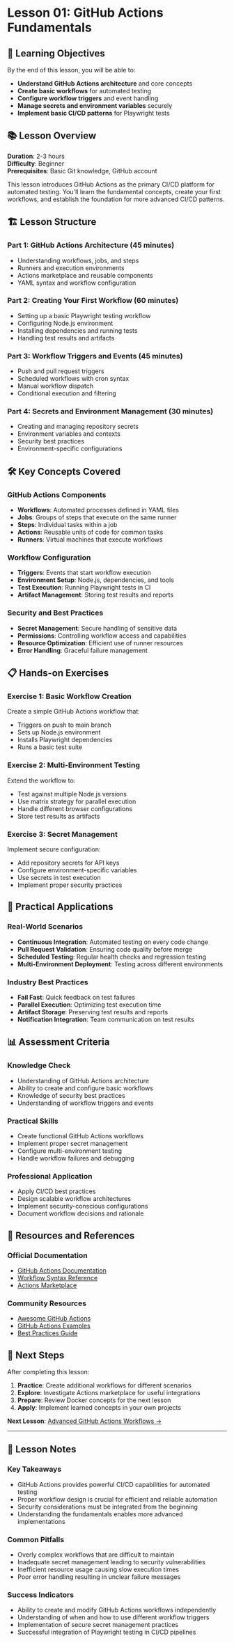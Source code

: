 # Lesson 01: GitHub Actions Fundamentals

## 🎯 Learning Objectives

By the end of this lesson, you will be able to:
- **Understand GitHub Actions architecture** and core concepts
- **Create basic workflows** for automated testing
- **Configure workflow triggers** and event handling
- **Manage secrets and environment variables** securely
- **Implement basic CI/CD patterns** for Playwright tests

## 📚 Lesson Overview

**Duration**: 2-3 hours  
**Difficulty**: Beginner  
**Prerequisites**: Basic Git knowledge, GitHub account

This lesson introduces GitHub Actions as the primary CI/CD platform for automated testing. You'll learn the fundamental concepts, create your first workflows, and establish the foundation for more advanced CI/CD patterns.

## 🏗️ Lesson Structure

### **Part 1: GitHub Actions Architecture (45 minutes)**
- Understanding workflows, jobs, and steps
- Runners and execution environments
- Actions marketplace and reusable components
- YAML syntax and workflow configuration

### **Part 2: Creating Your First Workflow (60 minutes)**
- Setting up a basic Playwright testing workflow
- Configuring Node.js environment
- Installing dependencies and running tests
- Handling test results and artifacts

### **Part 3: Workflow Triggers and Events (45 minutes)**
- Push and pull request triggers
- Scheduled workflows with cron syntax
- Manual workflow dispatch
- Conditional execution and filtering

### **Part 4: Secrets and Environment Management (30 minutes)**
- Creating and managing repository secrets
- Environment variables and contexts
- Security best practices
- Environment-specific configurations

## 🛠️ Key Concepts Covered

### **GitHub Actions Components**
- **Workflows**: Automated processes defined in YAML files
- **Jobs**: Groups of steps that execute on the same runner
- **Steps**: Individual tasks within a job
- **Actions**: Reusable units of code for common tasks
- **Runners**: Virtual machines that execute workflows

### **Workflow Configuration**
- **Triggers**: Events that start workflow execution
- **Environment Setup**: Node.js, dependencies, and tools
- **Test Execution**: Running Playwright tests in CI
- **Artifact Management**: Storing test results and reports

### **Security and Best Practices**
- **Secret Management**: Secure handling of sensitive data
- **Permissions**: Controlling workflow access and capabilities
- **Resource Optimization**: Efficient use of runner resources
- **Error Handling**: Graceful failure management

## 📋 Hands-on Exercises

### **Exercise 1: Basic Workflow Creation**
Create a simple GitHub Actions workflow that:
- Triggers on push to main branch
- Sets up Node.js environment
- Installs Playwright dependencies
- Runs a basic test suite

### **Exercise 2: Multi-Environment Testing**
Extend the workflow to:
- Test against multiple Node.js versions
- Use matrix strategy for parallel execution
- Handle different browser configurations
- Store test results as artifacts

### **Exercise 3: Secret Management**
Implement secure configuration:
- Add repository secrets for API keys
- Configure environment-specific variables
- Use secrets in test execution
- Implement proper security practices

## 🎯 Practical Applications

### **Real-World Scenarios**
- **Continuous Integration**: Automated testing on every code change
- **Pull Request Validation**: Ensuring code quality before merge
- **Scheduled Testing**: Regular health checks and regression testing
- **Multi-Environment Deployment**: Testing across different environments

### **Industry Best Practices**
- **Fail Fast**: Quick feedback on test failures
- **Parallel Execution**: Optimizing test execution time
- **Artifact Storage**: Preserving test results and reports
- **Notification Integration**: Team communication on test results

## 📊 Assessment Criteria

### **Knowledge Check**
- Understanding of GitHub Actions architecture
- Ability to create and configure basic workflows
- Knowledge of security best practices
- Understanding of workflow triggers and events

### **Practical Skills**
- Create functional GitHub Actions workflows
- Implement proper secret management
- Configure multi-environment testing
- Handle workflow failures and debugging

### **Professional Application**
- Apply CI/CD best practices
- Design scalable workflow architectures
- Implement security-conscious configurations
- Document workflow decisions and rationale

## 🔗 Resources and References

### **Official Documentation**
- [GitHub Actions Documentation](https://docs.github.com/en/actions)
- [Workflow Syntax Reference](https://docs.github.com/en/actions/using-workflows/workflow-syntax-for-github-actions)
- [Actions Marketplace](https://github.com/marketplace?type=actions)

### **Community Resources**
- [Awesome GitHub Actions](https://github.com/sdras/awesome-actions)
- [GitHub Actions Examples](https://github.com/actions/starter-workflows)
- [Best Practices Guide](https://docs.github.com/en/actions/security-guides/security-hardening-for-github-actions)

## 🚀 Next Steps

After completing this lesson:
1. **Practice**: Create additional workflows for different scenarios
2. **Explore**: Investigate Actions marketplace for useful integrations
3. **Prepare**: Review Docker concepts for the next lesson
4. **Apply**: Implement learned concepts in your own projects

**Next Lesson**: [Advanced GitHub Actions Workflows →](../lesson-02-advanced-github-actions-workflows/)

---

## 📝 Lesson Notes

### **Key Takeaways**
- GitHub Actions provides powerful CI/CD capabilities for automated testing
- Proper workflow design is crucial for efficient and reliable automation
- Security considerations must be integrated from the beginning
- Understanding the fundamentals enables more advanced implementations

### **Common Pitfalls**
- Overly complex workflows that are difficult to maintain
- Inadequate secret management leading to security vulnerabilities
- Inefficient resource usage causing slow execution times
- Poor error handling resulting in unclear failure messages

### **Success Indicators**
- Ability to create and modify GitHub Actions workflows independently
- Understanding of when and how to use different workflow triggers
- Implementation of secure secret management practices
- Successful integration of Playwright testing in CI/CD pipelines